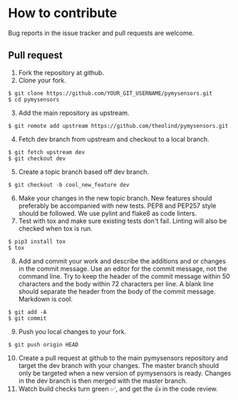 # How to contribute

Bug reports in the issue tracker and pull requests are welcome.

## Pull request
1. Fork the repository at github.
2. Clone your fork.

  ```
  $ git clone https://github.com/YOUR_GIT_USERNAME/pymysensors.git
  $ cd pymysensors
  ```
3. Add the main repository as upstream.

  ```
  $ git remote add upstream https://github.com/theolind/pymysensors.git
  ```
4. Fetch dev branch from upstream and checkout to a local branch.

  ```
  $ git fetch upstream dev
  $ git checkout dev
  ```
5. Create a topic branch based off dev branch.

  ```
  $ git checkout -b cool_new_feature dev
  ```
6. Make your changes in the new topic branch. New features should preferably be accompanied with new tests. PEP8 and PEP257 style should be followed. We use pylint and flake8 as code linters.
7. Test with tox and make sure existing tests don't fail. Linting will also be checked when tox is run.

  ```
  $ pip3 install tox
  $ tox
  ```
8. Add and commit your work and describe the additions and or changes in the commit message. Use an editor for the commit message, not the command line. Try to keep the header of the commit message within 50 characters and the body within 72 characters per line. A blank line should separate the header from the body of the commit message. Markdown is cool.

  ```
  $ git add -A
  $ git commit
  ```
9. Push you local changes to your fork.

  ```
  $ git push origin HEAD
  ```
10. Create a pull request at github to the main pymysensors repository and target the dev branch with your changes. The master branch should only be targeted when a new version of pymysensors is ready. Changes in the dev branch is then merged with the master branch.
11. Watch build checks turn green :white_check_mark:, and get the :thumbsup: in the code review.
